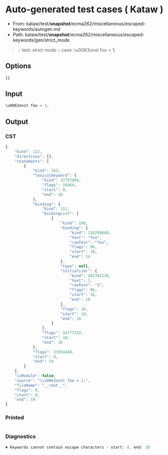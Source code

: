 # Auto-generated test cases ( Kataw )
- From: kataw/test/__snapshot__/ecma262/miscellaneous/escaped-keywords/autogen.md
- Path: kataw/test/__snapshot__/ecma262/miscellaneous/escaped-keywords/gen/strict_mode
> :: test: strict mode
> :: case: \u0063onst foo = 1;
## Options

`````js
{}
`````
## Input

`````js
\u0063onst foo = 1;
`````
## Output

### CST

```javascript
{
    "kind": 122,
    "directives": [],
    "statements": [
        {
            "kind": 162,
            "lexicalKeyword": {
                "kind": 37757004,
                "flags": 16464,
                "start": 0,
                "end": 10
            },
            "binding": {
                "kind": 151,
                "bindingList": [
                    {
                        "kind": 190,
                        "binding": {
                            "kind": 134299649,
                            "text": "foo",
                            "rawText": "foo",
                            "flags": 96,
                            "start": 10,
                            "end": 14
                        },
                        "type": null,
                        "initializer": {
                            "kind": 201392130,
                            "text": 1,
                            "rawText": "1",
                            "flags": 96,
                            "start": 16,
                            "end": 18
                        },
                        "flags": 16,
                        "start": 10,
                        "end": 18
                    }
                ],
                "flags": 16777232,
                "start": 10,
                "end": 18
            },
            "flags": 33554448,
            "start": 0,
            "end": 19
        }
    ],
    "isModule": false,
    "source": "\\u0063onst foo = 1;",
    "fileName": "__root__",
    "flags": 0,
    "start": 0,
    "end": 19
}
```

### Printed

```javascript

```

### Diagnostics

```javascript
✖ Keywords cannot contain escape characters - start: 0, end: 10

```


